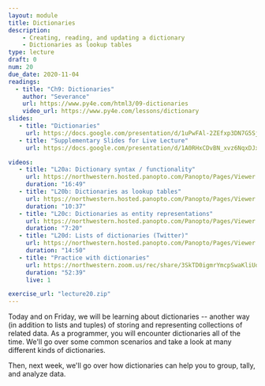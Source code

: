 ```yaml
---
layout: module
title: Dictionaries
description: 
    - Creating, reading, and updating a dictionary
    - Dictionaries as lookup tables
type: lecture
draft: 0
num: 20
due_date: 2020-11-04
readings:
  - title: "Ch9: Dictionaries"
    author: "Severance"
    url: https://www.py4e.com/html3/09-dictionaries
    video_url: https://www.py4e.com/lessons/dictionary
slides: 
   - title: "Dictionaries"
     url: https://docs.google.com/presentation/d/1uPwFAl-2ZEfxp3DN7G5Sj2yVRPeKSKnv0WsPivu9-M4/edit?usp=sharing
   - title: "Supplementary Slides for Live Lecture"
     url: https://docs.google.com/presentation/d/1A0RHxCDvBN_xvz6NqxDJxX2hkQcpFBlG1C0DiJG8Bf8/edit?usp=sharing

videos:
   - title: "L20a: Dictionary syntax / functionality"
     url: https://northwestern.hosted.panopto.com/Panopto/Pages/Viewer.aspx?id=00f44615-f673-4f23-aad1-ac66002d1d3e
     duration: "16:49"
   - title: "L20b: Dictionaries as lookup tables"
     url: https://northwestern.hosted.panopto.com/Panopto/Pages/Viewer.aspx?id=aaf282ab-1c41-410e-a6cd-ac66002d1ca4
     duration: "10:37"
   - title: "L20c: Dictionaries as entity representations"
     url: https://northwestern.hosted.panopto.com/Panopto/Pages/Viewer.aspx?id=bf0fea18-9e86-4fdb-b463-ac66002d1d0c
     duration: "7:20"
   - title: "L20d: Lists of dictionaries (Twitter)"
     url: https://northwestern.hosted.panopto.com/Panopto/Pages/Viewer.aspx?id=c8d001fc-c385-4f3a-b8c5-ac66002d1cdc
     duration: "14:50"
   - title: "Practice with dictionaries"
     url: https://northwestern.zoom.us/rec/share/3SkTD0igmrYmcpSwaKliUopIKaRuyjEWtP0bwo9SRN3PQ4SEmn1yfwgLEHCOKK1v.NupDxRshetxgxCxK?startTime=1604506591000
     duration: "52:39"
     live: 1

exercise_url: "lecture20.zip"
---
```


Today and on Friday, we will be learning about dictionaries -- another way (in addition to lists and tuples) of storing and representing collections of related data. As a programmer, you will encounter dictionaries all of the time. We'll go over some common scenarios and take a look at many different kinds of dictionaries.

Then, next week, we'll go over how dictionaries can help you to group, tally, and analyze data.
